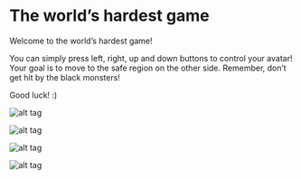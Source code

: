 The world’s hardest game
====================

Welcome to the world’s hardest game!

You can simply press left, right, up and down buttons to control your avatar! Your goal is to move to the safe region on the other side. Remember, don’t get hit by the black monsters!

Good luck! :)

![alt tag](https://github.com/RoseString/Assembly_C_and_stuff/blob/master/HW9_gba_animation/gameImage4.png)

![alt tag](https://github.com/RoseString/Assembly_C_and_stuff/blob/master/HW9_gba_animation/gameImage1.png)

![alt tag](https://github.com/RoseString/Assembly_C_and_stuff/blob/master/HW9_gba_animation/gameImage2.png)

![alt tag](https://github.com/RoseString/Assembly_C_and_stuff/blob/master/HW9_gba_animation/gameImage3.png)
